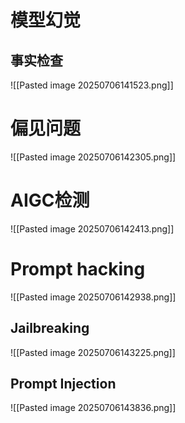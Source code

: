 # 模型幻觉
## 事实检查
![[Pasted image 20250706141523.png]]
# 偏见问题
![[Pasted image 20250706142305.png]]
# AIGC检测
![[Pasted image 20250706142413.png]]

# Prompt hacking
![[Pasted image 20250706142938.png]]
## Jailbreaking
![[Pasted image 20250706143225.png]]
## Prompt Injection
![[Pasted image 20250706143836.png]]
